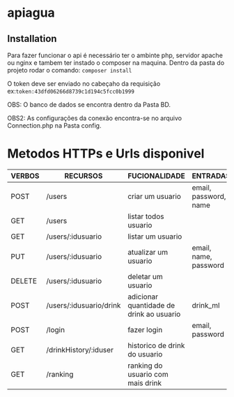 # apiagua

## Installation

Para fazer funcionar o api é necessário ter o ambinte php, servidor apache ou nginx
e tambem ter instado o composer na maquina.
Dentro da pasta do projeto rodar o comando: `composer install`

O token deve ser enviado no cabeçaho da requisição ex:`token:43dfd06266d8739c1d194c5fcc0b1999`

OBS: O banco de dados se encontra dentro da Pasta BD.

OBS2: As configurações da conexão encontra-se no arquivo Connection.php na Pasta config.

# Metodos HTTPs e Urls disponivel

| VERBOS  | RECURSOS |  FUCIONALIDADE  | ENTRADAS  | Token |
| ------------- | ------------- | ------------- | ------------- | ------------- |
| POST  | /users  | criar um usuario | email, password, name | não |
| GET  | /users  | listar todos usuario |  | sim |
| GET  | /users/:idusuario    | listar um usuario |  | sim |
| PUT  | /users/:idusuario  | atualizar um usuario | email, name, password | sim |
| DELETE  | /users/:idusuario  | deletar um usuario |  | sim |
| POST  | /users/:idusuario/drink  | adicionar quantidade de drink ao usuario | drink_ml | sim |
| POST  | /login  | fazer login |  email, password | sim |
| GET  | /drinkHistory/:iduser  | historico de drink do usuario |  | não |
| GET  | /ranking  | ranking do usuario com mais drink |  | não |
